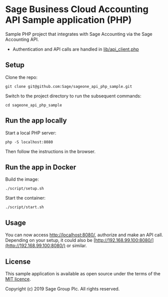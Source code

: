# Sage Business Cloud Accounting API Sample application (PHP)

Sample PHP project that integrates with Sage Accounting via the Sage Accounting API.

* Authentication and API calls are handled in [lib/api_client.php](lib/api_client.php)

## Setup

Clone the repo:

`git clone git@github.com:Sage/sageone_api_php_sample.git`

Switch to the project directory to run the subsequent commands:

```
cd sageone_api_php_sample
```

## Run the app locally

Start a local PHP server:

```
php -S localhost:8080
```

Then follow the instructions in the browser.

## Run the app in Docker

Build the image:

```
./script/setup.sh
```

Start the container:

```
./script/start.sh
```

## Usage

You can now access [http://localhost:8080/](http://localhost:8080/), authorize and make an API call. Depending on your setup, it could also be [http://192.168.99.100:8080/](http://192.168.99.100:8080/) or similar.

## License

This sample application is available as open source under the terms of the
[MIT licence](LICENSE).

Copyright (c) 2019 Sage Group Plc. All rights reserved.
